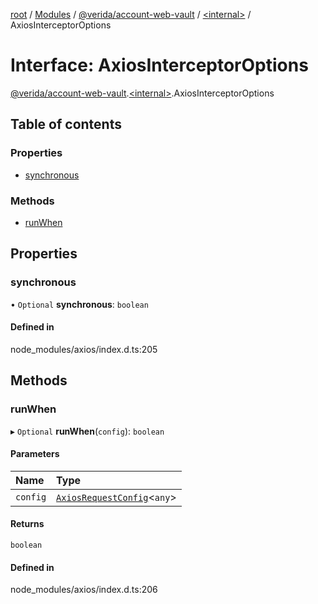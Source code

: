 [root](../README.md) / [Modules](../modules.md) / [@verida/account-web-vault](../modules/verida_account_web_vault.md) / [<internal\>](../modules/verida_account_web_vault._internal_.md) / AxiosInterceptorOptions

# Interface: AxiosInterceptorOptions

[@verida/account-web-vault](../modules/verida_account_web_vault.md).[<internal\>](../modules/verida_account_web_vault._internal_.md).AxiosInterceptorOptions

## Table of contents

### Properties

- [synchronous](verida_account_web_vault._internal_.AxiosInterceptorOptions.md#synchronous)

### Methods

- [runWhen](verida_account_web_vault._internal_.AxiosInterceptorOptions.md#runwhen)

## Properties

### synchronous

• `Optional` **synchronous**: `boolean`

#### Defined in

node_modules/axios/index.d.ts:205

## Methods

### runWhen

▸ `Optional` **runWhen**(`config`): `boolean`

#### Parameters

| Name | Type |
| :------ | :------ |
| `config` | [`AxiosRequestConfig`](verida_account_web_vault._internal_.AxiosRequestConfig.md)<`any`\> |

#### Returns

`boolean`

#### Defined in

node_modules/axios/index.d.ts:206
